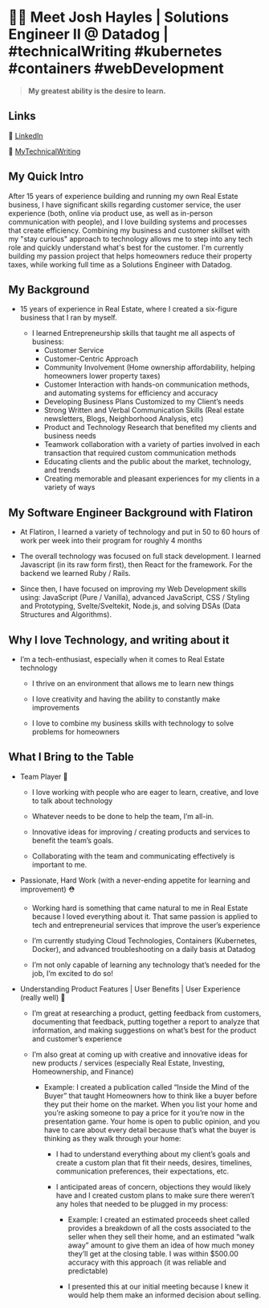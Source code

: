 
# 🙋‍♂️   Meet Josh Hayles  |  Solutions Engineer II @ Datadog | #technicalWriting #kubernetes #containers #webDevelopment
> **My greatest ability is the desire to learn.**

## Links

🔗 [LinkedIn](https://www.linkedin.com/in/joshhayles/)

🔗 [MyTechnicalWriting](https://staycurious.io/lists)

## My Quick Intro

After 15 years of experience building and running my own Real Estate business, I have significant skills regarding customer service, the user experience (both, online via product use, as well as in-person communication with people), and I love building systems and processes that create efficiency. Combining my business and customer skillset with my "stay curious" approach to technology allows me to step into any tech role and quickly understand what's best for the customer. I'm currently building my passion project that helps homeowners reduce their property taxes, while working full time as a Solutions Engineer with Datadog.


## My Background
- 15 years of experience in Real Estate, where I created a six-figure business that I ran by myself.
  
  - I learned Entrepreneurship skills that taught me all aspects of business:
       - Customer Service
       - Customer-Centric Approach
       - Community Involvement (Home ownership affordability, helping homeowners lower property taxes)
       - Customer Interaction with hands-on communication methods, and automating systems for efficiency and accuracy 
       - Developing Business Plans Customized to my Client’s needs
       - Strong Written and Verbal Communication Skills (Real estate newsletters, Blogs, Neighborhood Analysis, etc)
       - Product and Technology Research that benefited my clients and business needs
       - Teamwork collaboration with a variety of parties involved in each transaction that required custom communication methods
       - Educating clients and the public about the market, technology, and trends
       - Creating memorable and pleasant experiences for my clients in a variety of ways


## My Software Engineer Background with Flatiron
- At Flatiron, I learned a variety of technology and put in 50 to 60 hours of work per week into their program for roughly 4 months

- The overall technology was focused on full stack development. I learned Javascript (in its raw form first), then React for the framework. For the backend we learned Ruby / Rails.
- Since then, I have focused on improving my Web Development skills using: JavaScript (Pure / Vanilla), advanced JavaScript, CSS / Styling and Prototyping, Svelte/Sveltekit, Node.js, and solving DSAs (Data Structures and Algorithms).

## Why I love Technology, and writing about it
- I’m a tech-enthusiast, especially when it comes to Real Estate technology

    - I thrive on an environment that allows me to learn new things
    
    - I love creativity and having the ability to constantly make improvements
    
    - I love to combine my business skills with technology to solve problems for homeowners
    
    
## What I Bring to the Table
- Team Player  👊 
    - I love working with people who are eager to learn, creative, and love to talk about technology
    
    - Whatever needs to be done to help the team, I’m all-in.

    - Innovative ideas for improving / creating products and services to benefit the team’s goals.

    - Collaborating with the team and communicating effectively is important to me.


- Passionate, Hard Work (with a never-ending appetite for learning and improvement)  ⛑️ 
    - Working hard is something that came natural to me in Real Estate because I loved everything about it. That same passion is applied to tech and entrepreneurial services that improve the user’s experience 
    
    - I’m currently studying Cloud Technologies, Containers (Kubernetes, Docker), and advanced troubleshooting on a daily basis at Datadog
    
    - I’m not only capable of learning any technology that’s needed for the job, I’m excited to do so!


- Understanding Product Features | User Benefits | User Experience (really well)  🤗 
    - I’m great at researching a product, getting feedback from customers, documenting that feedback, putting together a report to analyze that information, and making suggestions on what’s best for the product and customer’s experience
    
    - I’m also great at coming up with creative and innovative ideas for new products / services (especially Real Estate, Investing, Homeownership, and Finance)
    
        - Example: I created a publication called “Inside the Mind of the Buyer” that taught Homeowners how to think like a buyer before they put their home on the market. When you list your home and you’re asking someone to pay a price for it you’re now in the presentation game. Your home is open to public opinion, and you have to care about every detail because that’s what the buyer is thinking as they walk through your home:
        
            - I had to understand everything about my client’s goals and create a custom plan that fit their needs, desires, timelines, communication preferences, their expectations, etc.
            
            - I anticipated areas of concern, objections they would likely have and I created custom plans to make sure there weren’t any holes that needed to be plugged in my process:
            
                - Example: I created an estimated proceeds sheet called provides a breakdown of all the costs associated to the seller when they sell their home, and an estimated “walk away” amount to give them an idea of how much money they’ll get at the closing table. I was within $500.00 accuracy with this approach (it was reliable and predictable)
                
                - I presented this at our initial meeting because I knew it would help them make an informed decision about selling.
